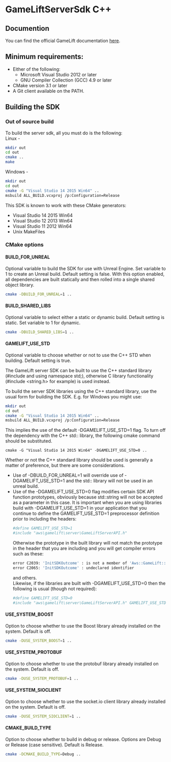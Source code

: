 # GameLiftServerSdk C++
## Documention
You can find the official GameLift documentation [here](https://aws.amazon.com/documentation/gamelift/).
## Minimum requirements:
* Either of the following:  
  * Microsoft Visual Studio 2012 or later  
  * GNU Compiler Collection (GCC) 4.9 or later
* CMake version 3.1 or later
* A Git client available on the PATH.
## Building the SDK
### Out of source build
To build the server sdk, all you must do is the following:  
Linux -
```sh
mkdir out
cd out
cmake ..
make
```

Windows -
```sh
mkdir out
cd out
cmake -G "Visual Studio 14 2015 Win64" ..
msbuild ALL_BUILD.vcxproj /p:Configuration=Release
```

This SDK is known to work with these CMake generators:
* Visual Studio 14 2015 Win64
* Visual Studio 12 2013 Win64
* Visual Studio 11 2012 Win64
* Unix MakeFiles

### CMake options
#### BUILD_FOR_UNREAL

Optional variable to build the SDK for use with Unreal Engine. Set variable to 1 to create an Unreal build. Default setting is false.
With this option enabled, all dependencies are built statically and then rolled into a single shared object library.
```sh
cmake -DBUILD_FOR_UNREAL=1 ..
```

#### BUILD_SHARED_LIBS

Optional variable to select either a static or dynamic build. Default setting is static. Set variable to 1 for dynamic.

```sh
cmake -DBUILD_SHARED_LIBS=1 ..
```

#### GAMELIFT_USE_STD

Optional variable to choose whether or not to use the C++ STD when building. Default setting is true. 

The GameLift server SDK can be built to use the C++ standard library (#include <cstdio> and using namespace std;), otherwise C library functionality (#include <string.h> for example) is used instead.

To build the server SDK libraries using the C++ standard library, use the usual form for building the SDK. E.g. for Windows you might use:

```sh
mkdir out
cd out
cmake -G "Visual Studio 14 2015 Win64" ..
msbuild ALL_BUILD.vcxproj /p:Configuration=Release
```
This implies the use of the default -DGAMELIFT_USE_STD=1 flag. To turn off the dependency with the C++ std:: library, the following cmake command should be substituted.

    cmake -G "Visual Studio 14 2015 Win64" -DGAMELIFT_USE_STD=0 ..

Whether or not the C++ standard library should be used is generally a matter of preference, but there are some considerations.

* Use of -DBUILD_FOR_UNREAL=1 will override use of -DGAMELIFT_USE_STD=1 and the std:: library will not be used in an unreal build.
* Use of the -DGAMELIFT_USE_STD=0 flag modifies certain SDK API function prototypes, obviously because std::string will not be accepted as a parameter in this case. It is important when you are using libraries build with -DGAMELIFT_USE_STD=1 in your application that you continue to define the GAMELIFT_USE_STD=1 preprocessor definition prior to including the headers:
	```sh
    #define GAMELIFT_USE_STD=1  
    #include "aws\gamelift\server\GameLiftServerAPI.h"
	```
	Otherwise the prototype in the built library will not match the prototype in the header that you are including and you will get compiler errors such as these:
    ```sh
	error C2039: 'InitSDKOutcome' : is not a member of 'Aws::GameLift::Server'
    error C2065: 'InitSDKOutcome' : undeclared identifier
    ```
	and others.  
	Likewise, if the libraries are built with -DGAMELIFT_USE_STD=0 then the following is usual (though not required):
	```sh
    #define GAMELIFT_USE_STD=0
    #include "aws\gamelift\server\GameLiftServerAPI.h" GAMELIFT_USE_STD 
	```


#### USE_SYSTEM_BOOST

Option to choose whether to use the Boost library already installed on the system. Default is off.
```sh
cmake -DUSE_SYSTEM_BOOST=1 ..
```

#### USE_SYSTEM_PROTOBUF

Option to choose whether to use the protobuf library already installed on the system. Default is off.
```sh
cmake -DUSE_SYSTEM_PROTOBUF=1 ..
```

#### USE_SYSTEM_SIOCLIENT

Option to choose whether to use the socket.io client library already installed on the system. Default is off.
```sh
cmake -DUSE_SYSTEM_SIOCLIENT=1 ..
```

#### CMAKE_BUILD_TYPE

Option to choose whether to build in debug or release.  Options are Debug or Release (case sensitive).  Default is Release.
```sh
cmake -DCMAKE_BUILD_TYPE=Debug ..
```

